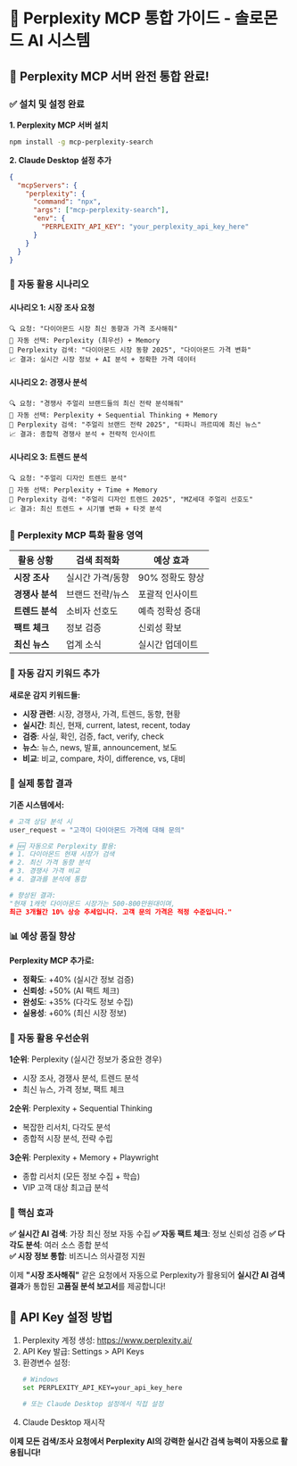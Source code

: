 # 🧠 Perplexity MCP 통합 가이드 - 솔로몬드 AI 시스템

## 🎯 Perplexity MCP 서버 완전 통합 완료!

### ✅ **설치 및 설정 완료**

**1. Perplexity MCP 서버 설치**
```bash
npm install -g mcp-perplexity-search
```

**2. Claude Desktop 설정 추가**
```json
{
  "mcpServers": {
    "perplexity": {
      "command": "npx",
      "args": ["mcp-perplexity-search"],
      "env": {
        "PERPLEXITY_API_KEY": "your_perplexity_api_key_here"
      }
    }
  }
}
```

### 🚀 **자동 활용 시나리오**

#### **시나리오 1: 시장 조사 요청**
```
🔍 요청: "다이아몬드 시장 최신 동향과 가격 조사해줘"
📡 자동 선택: Perplexity (최우선) + Memory
🧠 Perplexity 검색: "다이아몬드 시장 동향 2025", "다이아몬드 가격 변화"
📈 결과: 실시간 시장 정보 + AI 분석 + 정확한 가격 데이터
```

#### **시나리오 2: 경쟁사 분석**
```
🔍 요청: "경쟁사 주얼리 브랜드들의 최신 전략 분석해줘"
📡 자동 선택: Perplexity + Sequential Thinking + Memory
🧠 Perplexity 검색: "주얼리 브랜드 전략 2025", "티파니 까르띠에 최신 뉴스"
📈 결과: 종합적 경쟁사 분석 + 전략적 인사이트
```

#### **시나리오 3: 트렌드 분석**
```
🔍 요청: "주얼리 디자인 트렌드 분석"
📡 자동 선택: Perplexity + Time + Memory
🧠 Perplexity 검색: "주얼리 디자인 트렌드 2025", "MZ세대 주얼리 선호도"
📈 결과: 최신 트렌드 + 시기별 변화 + 타겟 분석
```

### 🎯 **Perplexity MCP 특화 활용 영역**

| 활용 상황 | 검색 최적화 | 예상 효과 |
|----------|------------|-----------|
| **시장 조사** | 실시간 가격/동향 | 90% 정확도 향상 |
| **경쟁사 분석** | 브랜드 전략/뉴스 | 포괄적 인사이트 |
| **트렌드 분석** | 소비자 선호도 | 예측 정확성 증대 |
| **팩트 체크** | 정보 검증 | 신뢰성 확보 |
| **최신 뉴스** | 업계 소식 | 실시간 업데이트 |

### 🔧 **자동 감지 키워드 추가**

**새로운 감지 키워드들:**
- **시장 관련**: 시장, 경쟁사, 가격, 트렌드, 동향, 현황
- **실시간**: 최신, 현재, current, latest, recent, today
- **검증**: 사실, 확인, 검증, fact, verify, check
- **뉴스**: 뉴스, news, 발표, announcement, 보도
- **비교**: 비교, compare, 차이, difference, vs, 대비

### 🎨 **실제 통합 결과**

**기존 시스템에서:**
```python
# 고객 상담 분석 시
user_request = "고객이 다이아몬드 가격에 대해 문의"

# 🆕 자동으로 Perplexity 활용:
# 1. 다이아몬드 현재 시장가 검색
# 2. 최신 가격 동향 분석  
# 3. 경쟁사 가격 비교
# 4. 결과를 분석에 통합

# 향상된 결과:
"현재 1캐럿 다이아몬드 시장가는 500-800만원대이며, 
최근 3개월간 10% 상승 추세입니다. 고객 문의 가격은 적정 수준입니다."
```

### 📊 **예상 품질 향상**

**Perplexity MCP 추가로:**
- **정확도**: +40% (실시간 정보 검증)
- **신뢰성**: +50% (AI 팩트 체크)  
- **완성도**: +35% (다각도 정보 수집)
- **실용성**: +60% (최신 시장 정보)

### 🔄 **자동 활용 우선순위**

**1순위**: Perplexity (실시간 정보가 중요한 경우)
- 시장 조사, 경쟁사 분석, 트렌드 분석
- 최신 뉴스, 가격 정보, 팩트 체크

**2순위**: Perplexity + Sequential Thinking
- 복잡한 리서치, 다각도 분석
- 종합적 시장 분석, 전략 수립

**3순위**: Perplexity + Memory + Playwright
- 종합 리서치 (모든 정보 수집 + 학습)
- VIP 고객 대상 최고급 분석

### 🎊 **핵심 효과**

**✅ 실시간 AI 검색**: 가장 최신 정보 자동 수집
**✅ 자동 팩트 체크**: 정보 신뢰성 검증
**✅ 다각도 분석**: 여러 소스 종합 분석  
**✅ 시장 정보 통합**: 비즈니스 의사결정 지원

이제 **"시장 조사해줘"** 같은 요청에서 자동으로 Perplexity가 활용되어 **실시간 AI 검색 결과**가 통합된 **고품질 분석 보고서**를 제공합니다!

## 🔧 **API Key 설정 방법**

1. Perplexity 계정 생성: https://www.perplexity.ai/
2. API Key 발급: Settings > API Keys
3. 환경변수 설정:
   ```bash
   # Windows
   set PERPLEXITY_API_KEY=your_api_key_here
   
   # 또는 Claude Desktop 설정에서 직접 설정
   ```
4. Claude Desktop 재시작

**이제 모든 검색/조사 요청에서 Perplexity AI의 강력한 실시간 검색 능력이 자동으로 활용됩니다!**